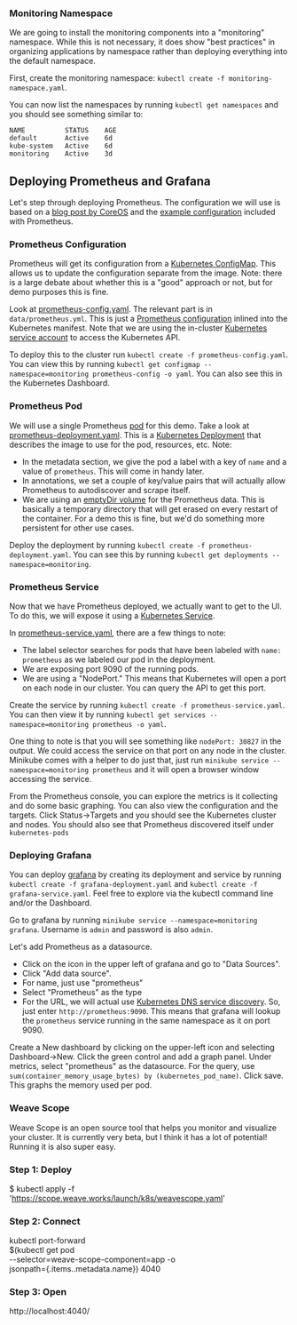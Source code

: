 ### Monitoring Namespace ###
We are going to install the monitoring components into a "monitoring"
namespace.  While this is not necessary, it does show "best practices"
in organizing applications by namespace rather than deploying
everything into the default namespace.


First, create the monitoring namespace: `kubectl create -f
monitoring-namespace.yaml`.

You can now list the namespaces by running `kubectl get namespaces`
and you should see something similar to:

```
NAME          STATUS    AGE
default       Active    6d
kube-system   Active    6d
monitoring    Active    3d
```

## Deploying Prometheus and Grafana ##

Let's step through deploying Prometheus.  The configuration we will
use is based on a
[blog post by CoreOS](https://coreos.com/blog/monitoring-kubernetes-with-prometheus.html)
and the
[example configuration](https://github.com/prometheus/prometheus/blob/master/documentation/examples/prometheus-kubernetes.yml)
included with Prometheus.

### Prometheus Configuration ###
Prometheus will get its configuration from a
[Kubernetes ConfigMap](http://kubernetes.io/docs/user-guide/configmap/).
This allows us to update the configuration separate from the image.
Note: there is a large debate about whether this is a "good" approach
or not, but for demo purposes this is fine.

Look at [prometheus-config.yaml](./prometheus-config.yaml). The
relevant part is in `data/prometheus.yml`.  This is just a [Prometheus
configuration](https://prometheus.io/docs/operating/configuration/)
inlined into the Kubernetes manifest. Note that we are using the
in-cluster
[Kubernetes service account](http://kubernetes.io/docs/user-guide/service-accounts/)
to access the Kubernetes API.

To deploy this to the cluster run `kubectl create -f
prometheus-config.yaml`.  You can view this by running `kubectl get
configmap --namespace=monitoring prometheus-config -o yaml`. You can
also see this in the Kubernetes Dashboard.


### Prometheus Pod ###
We will use a single Prometheus
[pod](http://kubernetes.io/docs/user-guide/pods/) for this demo.  Take
a look at [prometheus-deployment.yaml](./prometheus-deployment.yaml).
This is a [Kubernetes Deployment](http://kubernetes.io/docs/user-guide/deployments/) that describes the image to use for
the pod, resources, etc.  Note:

* In the metadata section, we give the pod a label with a key of
`name` and a value of `prometheus`. This will come in handy later.
* In annotations, we set a couple of key/value pairs that will
actually allow Prometheus to autodiscover and scrape itself.
* We are using an
  [emptyDir volume](http://kubernetes.io/docs/user-guide/volumes/#emptydir)
  for the Prometheus data.  This is basically a temporary directory
  that will get erased on every restart of the container.  For a demo
  this is fine, but we'd do something more persistent for other use
  cases.

Deploy the deployment by running `kubectl create -f
prometheus-deployment.yaml`.  You can see this by running `kubectl get
deployments --namespace=monitoring`.

### Prometheus Service ###

Now that we have Prometheus deployed, we actually want to get to the
UI.  To do this, we will expose it using a
[Kubernetes Service](http://kubernetes.io/docs/user-guide/services/).

In [prometheus-service.yaml](./prometheus-service.yaml), there are a
few things to note:

* The label selector searches for pods that have been labeled with
`name: prometheus` as we labeled our pod in the deployment.
* We are exposing port 9090 of the running pods.
* We are using a "NodePort."  This means that Kubernetes will open a
port on each node in our cluster. You can query the API to get this
port.

Create the service by running `kubectl create -f
prometheus-service.yaml`.  You can then view it by running `kubectl
get services --namespace=monitoring prometheus -o yaml`.

One thing to note is that you will see something like `nodePort:
30827` in the output.  We could access the service on that port on any
node in the cluster.  Minikube comes with a helper to do just that,
just run `minikube service --namespace=monitoring prometheus` and it
will open a browser window accessing the service.

From the Prometheus console, you can explore the metrics is it
collecting and do some basic graphing.  You can also view the
configuration and the targets. Click Status->Targets and you should
see the Kubernetes cluster and nodes.  You should also see that
Prometheus discovered itself under `kubernetes-pods`

### Deploying Grafana ###

You can deploy [grafana](http://grafana.org/) by creating its deployment and service by
running `kubectl create -f grafana-deployment.yaml` and `kubectl
create -f grafana-service.yaml`. Feel free to explore via the kubectl
command line and/or the Dashboard.

Go to  grafana by running `minikube service --namespace=monitoring
grafana`.  Username is `admin` and password is also `admin`.

Let's add Prometheus as a datasource.
* Click on the icon in the upper
left of grafana and go to "Data Sources".
* Click "Add data
source".
* For name, just use "prometheus"
* Select "Prometheus" as the type
* For the URL, we will actual use [Kubernetes DNS service
  discovery](http://kubernetes.io/docs/user-guide/services/#dns). So,
  just enter `http://prometheus:9090`. This means that grafana will
  lookup the `prometheus` service running in the same namespace as it
  on port 9090.

Create a New dashboard by clicking on the upper-left icon and
selecting Dashboard->New.  Click the green control and add a graph
panel.  Under metrics, select "prometheus" as the datasource. For the
query, use `sum(container_memory_usage_bytes) by (kubernetes_pod_name)`.  Click
save. This graphs the memory used per pod.

### Weave Scope ###

Weave Scope is an open source tool that helps you monitor and visualize your cluster. It is currently very beta, but I think it has a lot of potential!
Running it is also super easy.

### Step 1: Deploy ###

$ kubectl apply -f \
    'https://scope.weave.works/launch/k8s/weavescope.yaml'

### Step 2: Connect ###

kubectl port-forward \
     $(kubectl get pod \
     --selector=weave-scope-component=app -o \
     jsonpath={.items..metadata.name}) 4040

### Step 3: Open ###

http://localhost:4040/
